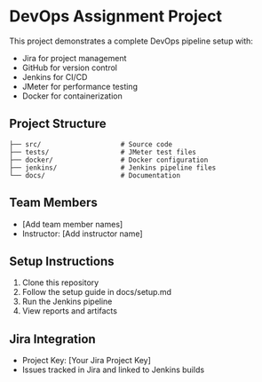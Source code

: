 # DevOps Assignment Project

This project demonstrates a complete DevOps pipeline setup with:
- Jira for project management
- GitHub for version control
- Jenkins for CI/CD
- JMeter for performance testing
- Docker for containerization

## Project Structure
```
├── src/                    # Source code
├── tests/                  # JMeter test files
├── docker/                 # Docker configuration
├── jenkins/                # Jenkins pipeline files
└── docs/                   # Documentation
```

## Team Members
- [Add team member names]
- Instructor: [Add instructor name]

## Setup Instructions
1. Clone this repository
2. Follow the setup guide in docs/setup.md
3. Run the Jenkins pipeline
4. View reports and artifacts

## Jira Integration
- Project Key: [Your Jira Project Key]
- Issues tracked in Jira and linked to Jenkins builds
